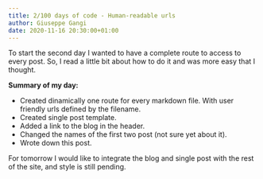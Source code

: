 ```yaml
---
title: 2/100 days of code - Human-readable urls
author: Giuseppe Gangi
date: 2020-11-16 20:30:00+01:00
---
```


To start the second day I wanted to have a complete route to access to every post. So, I read a little bit about how to do it and was more easy that I thought. 

**Summary of my day:**

- Created dinamically one route for every markdown file. With user friendly urls defined by the filename.
- Created single post template.
- Added a link to the blog in the header.
- Changed the names of the first two post (not sure yet about it).
- Wrote down this post.

For tomorrow I would like to integrate the blog and single post with the rest of the site, and style is still pending.
